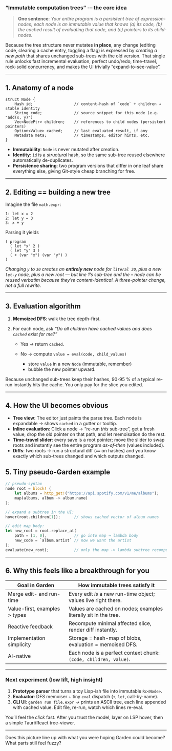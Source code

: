 ### “Immutable computation trees” -– the core idea

> **One sentence**: *Your entire program is a persistent tree of expression-nodes; each node is an immutable value that knows (a) its code, (b) the cached result of evaluating that code, and (c) pointers to its child-nodes.*

Because the tree structure never mutates **in place**, any change (editing code, clearing a cache entry, toggling a flag) is expressed by *creating a new path* that shares unchanged sub-trees with the old version.
That single rule unlocks fast incremental evaluation, perfect undo/redo, time-travel, rock-solid concurrency, and makes the UI trivially “expand-to-see-value”.

---

## 1. Anatomy of a node

```
struct Node {
    Hash id;                  // content-hash of `code` + children → stable identity
    String code;              // source snippet for this node (e.g. "add(x, y)")
    Vec<NodePtr> children;    // references to child nodes (persistent pointers)
    Option<Value> cached;     // last evaluated result, if any
    Metadata meta;            // timestamps, editor hints, etc.
}
```

* **Immutability**: `Node` is never mutated after creation.
* **Identity**: `id` is a *structural* hash, so the same sub-tree reused elsewhere
  automatically de-duplicates.
* **Persistence sharing**: two program versions that differ in one leaf share
  everything else, giving Git-style cheap branching for free.

---

## 2. Editing == building a new tree

Imagine the file `math.expr`:

```
1: let x = 2
2: let y = 3
3: x + y
```

Parsing it yields

```
( program
  ( let "x" 2 )
  ( let "y" 3 )
  ( + (var "x") (var "y") )
)
```

*Changing `y` to `30` creates an **entirely new** node for `literal 30`, plus a
new `let-y` node, plus a new root — but line 1’s sub-tree and the `+` node can
be *reused verbatim* because they’re content-identical. A three-pointer change,
not a full rewrite.*

---

## 3. Evaluation algorithm

1. **Memoized DFS**: walk the tree depth-first.
2. For each node, ask *“Do all children have cached values and does `cached`
   exist for me?”*

   * Yes → return `cached`.
   * No → compute `value = eval(code, child_values)`

     * store `value` in a new `Node` (immutable, remember)
     * bubble the new pointer upward.

Because unchanged sub-trees keep their hashes, 90-95 % of a typical re-run
instantly hits the cache. You only pay for the slice you edited.

---

## 4. How the UI becomes obvious

* **Tree view**: The editor just paints the parse tree. Each node is
  expandable → shows `cached` in a gutter or tooltip.
* **Inline evaluation**: Click a node → “re-run *this* sub-tree”, get a fresh
  value, drop the old pointer on that path, and let memoisation do the rest.
* **Time-travel slider**: every save is a root pointer; move the slider to
  swap roots and instantly see the entire program *as-of-then* (values
  included).
* **Diffs**: two roots → run a structural diff (`==` on hashes) and you know
  exactly which sub-trees changed and which outputs changed.


## 5. Tiny pseudo-Garden example

```rust
// pseudo-syntax
node root = block! {
    let albums = http_get!("https://api.spotify.com/v1/me/albums");
    map(albums, album -> album.name)
};

// expand a subtree in the UI:
hover(root.children[1]);      // shows cached vector of album names

// edit map body:
let new_root = root.replace_at(
    path = [1, 0],            // go into map → lambda body
    new_code = `album.artist` // now we want the artist
);
evaluate(new_root);           // only the map -> lambda subtree recomputes
```

---

## 6. Why this feels like a breakthrough for you

| Goal in **Garden**            | How immutable trees satisfy it                                   |
| ----------------------------- | ---------------------------------------------------------------- |
| Merge edit- and run-time      | Every edit *is* a new run-time object; values live right there.  |
| Value-first, examples > types | Values are cached on nodes; examples literally sit in the tree.  |
| Reactive feedback             | Recompute minimal affected slice, render diff instantly.         |
| Implementation simplicity     | Storage = hash-map of blobs, evaluation = memoised DFS.          |
| AI-native                     | Each node is a perfect context chunk: `(code, children, value)`. |

---

### Next experiment (low lift, high insight)

1. **Prototype parser** that turns a toy Lisp-ish file into immutable `Rc<Node>`.
2. **Evaluator**: DFS memoiser + tiny `eval` dispatch (`+`, `let`, call-by-name).
3. **CLI UI**: `garden run file.expr` → prints an ASCII tree, each line
   appended with cached value. Edit file, re-run, watch which lines re-eval.

You’ll feel the *click* fast. After you trust the model, layer on LSP hover,
then a simple Tauri/React tree-viewer.

---

Does this picture line up with what you were hoping Garden could become? What parts still feel fuzzy?
